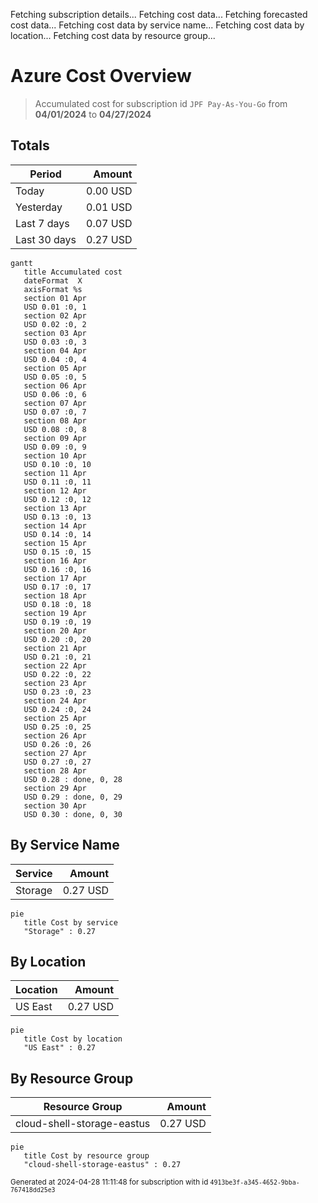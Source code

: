 Fetching subscription details...
Fetching cost data...
Fetching forecasted cost data...
Fetching cost data by service name...
Fetching cost data by location...
Fetching cost data by resource group...
# Azure Cost Overview

> Accumulated cost for subscription id `JPF Pay-As-You-Go` from **04/01/2024** to **04/27/2024**

## Totals

|Period|Amount|
|---|---:|
|Today|0.00 USD|
|Yesterday|0.01 USD|
|Last 7 days|0.07 USD|
|Last 30 days|0.27 USD|

```mermaid
gantt
   title Accumulated cost
   dateFormat  X
   axisFormat %s
   section 01 Apr
   USD 0.01 :0, 1
   section 02 Apr
   USD 0.02 :0, 2
   section 03 Apr
   USD 0.03 :0, 3
   section 04 Apr
   USD 0.04 :0, 4
   section 05 Apr
   USD 0.05 :0, 5
   section 06 Apr
   USD 0.06 :0, 6
   section 07 Apr
   USD 0.07 :0, 7
   section 08 Apr
   USD 0.08 :0, 8
   section 09 Apr
   USD 0.09 :0, 9
   section 10 Apr
   USD 0.10 :0, 10
   section 11 Apr
   USD 0.11 :0, 11
   section 12 Apr
   USD 0.12 :0, 12
   section 13 Apr
   USD 0.13 :0, 13
   section 14 Apr
   USD 0.14 :0, 14
   section 15 Apr
   USD 0.15 :0, 15
   section 16 Apr
   USD 0.16 :0, 16
   section 17 Apr
   USD 0.17 :0, 17
   section 18 Apr
   USD 0.18 :0, 18
   section 19 Apr
   USD 0.19 :0, 19
   section 20 Apr
   USD 0.20 :0, 20
   section 21 Apr
   USD 0.21 :0, 21
   section 22 Apr
   USD 0.22 :0, 22
   section 23 Apr
   USD 0.23 :0, 23
   section 24 Apr
   USD 0.24 :0, 24
   section 25 Apr
   USD 0.25 :0, 25
   section 26 Apr
   USD 0.26 :0, 26
   section 27 Apr
   USD 0.27 :0, 27
   section 28 Apr
   USD 0.28 : done, 0, 28
   section 29 Apr
   USD 0.29 : done, 0, 29
   section 30 Apr
   USD 0.30 : done, 0, 30
```

## By Service Name

|Service|Amount|
|---|---:|
|Storage|0.27 USD|

```mermaid
pie
   title Cost by service
   "Storage" : 0.27
```

## By Location

|Location|Amount|
|---|---:|
|US East|0.27 USD|

```mermaid
pie
   title Cost by location
   "US East" : 0.27
```

## By Resource Group

|Resource Group|Amount|
|---|---:|
|cloud-shell-storage-eastus|0.27 USD|

```mermaid
pie
   title Cost by resource group
   "cloud-shell-storage-eastus" : 0.27
```

<sup>Generated at 2024-04-28 11:11:48 for subscription with id `4913be3f-a345-4652-9bba-767418dd25e3`</sup>
